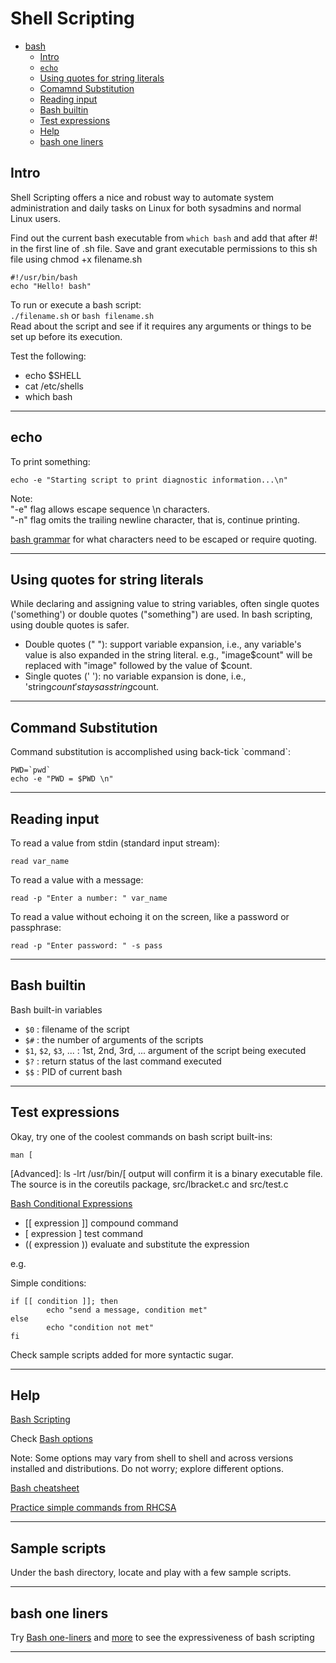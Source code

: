 # Shell Scripting    

* [bash](#bash)
  * [Intro](#intro)
  * [`echo`](#echo)
  * [Using quotes for string literals](#using-quotes-for-string-literals) 
  * [Comamnd Substitution](#command-substitution)
  * [Reading input](#reading-input)
  * [Bash builtin](#bash-builtin)
  * [Test expressions](#test-expressions)
  * [Help](#help)
  * [bash one liners](#bash-one-liners)



## Intro 

Shell Scripting offers a nice and robust way to automate system administration and daily tasks on Linux for both sysadmins and normal Linux users.     

Find out the current bash executable from `which bash` and add that after #! in the first line of .sh file. Save and grant executable permissions to this sh file using chmod +x filename.sh   

```
#!/usr/bin/bash
echo "Hello! bash"
````
To run or execute a bash script:     
`./filename.sh`  or  `bash filename.sh`    
Read about the script and see if it requires any arguments or things to be set up before its execution.     

Test the following:    
- echo $SHELL 
- cat /etc/shells 
- which bash 

----

## echo  

To print something: 
```
echo -e "Starting script to print diagnostic information...\n"    
```

Note:     
"-e" flag allows escape sequence \n characters.    
"-n" flag omits the trailing newline character, that is, continue printing.    

[bash grammar](https://pubs.opengroup.org/onlinepubs/9699919799/utilities/V3_chap02.html#tag_18_10_02) for what characters need to be escaped or require quoting.   

----

## Using quotes for string literals   

While declaring and assigning value to string variables, often single quotes ('something') or double quotes ("something") are used. In bash scripting, using double quotes is safer.    
- Double quotes (" "): support variable expansion, i.e., any variable's value is also expanded in the string literal. e.g., "image$count" will be replaced with "image" followed by the value of $count.    
- Single quotes (' '): no variable expansion is done, i.e., 'string$count' stays as string$count.    

----

## Command Substitution   

Command substitution is accomplished using back-tick \`command\`:   
```
PWD=`pwd`
echo -e "PWD = $PWD \n"
```

----

## Reading input   

To read a value from stdin (standard input stream):
```
read var_name
```
To read a value with a message: 
```
read -p "Enter a number: " var_name 
```
To read a value without echoing it on the screen, like a password or passphrase: 
```
read -p "Enter password: " -s pass
```

----

## Bash builtin  

Bash built-in variables    
- `$0` : filename of the script 
- `$#` : the number of arguments of the scripts
- `$1`, `$2`, `$3`, ... : 1st, 2nd, 3rd, ... argument of the script being executed
- `$?` : return status of the last command executed  
- `$$` : PID of current bash   

---- 

## Test expressions   

Okay, try one of the coolest commands on bash script built-ins:
```
man [
```
[Advanced]: ls -lrt /usr/bin/[ output will confirm it is a binary executable file.
The source is in the coreutils package, src/lbracket.c and src/test.c

[Bash Conditional Expressions](https://www.gnu.org/software/bash/manual/html_node/Bash-Conditional-Expressions.html)     
- [[ expression  ]] compound command    
- [ expression ] test command    
- (( expression )) evaluate and substitute the expression    

e.g. 

Simple conditions:    
```
if [[ condition ]]; then
        echo "send a message, condition met"
else
        echo "condition not met"
fi

```
Check sample scripts added for more syntactic sugar.    

----

## Help   

[Bash Scripting](https://linuxsimply.com/cheat-sheets/bash-scripting/)     

Check [Bash options](https://devhints.io/bash)    

Note: Some options may vary from shell to shell and across versions installed and distributions. Do not worry; explore different options.     

[Bash cheatsheet](https://github.com/LeCoupa/awesome-cheatsheets/blob/master/languages/bash.sh)     

[Practice simple commands from RHCSA](https://github.com/soficx/rhcsa)     

----

## Sample scripts 

Under the bash directory, locate and play with a few sample scripts.    

---- 

## bash one liners    
Try [Bash one-liners](https://onceupon.github.io/Bash-Oneliner/) and [more](https://www.bashoneliners.com/oneliners/newest/) to see the expressiveness of bash scripting    

----
